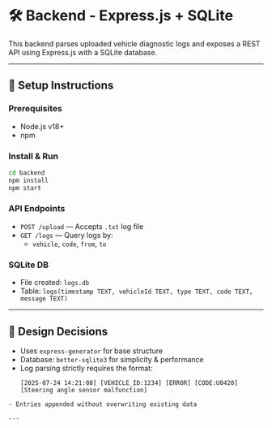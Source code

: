 # 🛠️ Backend - Express.js + SQLite

This backend parses uploaded vehicle diagnostic logs and exposes a REST API using Express.js with a SQLite database.

---

## 🚀 Setup Instructions

### Prerequisites

- Node.js v18+
- npm

### Install & Run

```bash
cd backend
npm install
npm start
```

### API Endpoints

- `POST /upload` — Accepts `.txt` log file
- `GET /logs` — Query logs by:
  - `vehicle`, `code`, `from`, `to`

### SQLite DB

- File created: `logs.db`
- Table: `logs(timestamp TEXT, vehicleId TEXT, type TEXT, code TEXT, message TEXT)`

---

## 📐 Design Decisions

- Uses `express-generator` for base structure
- Database: `better-sqlite3` for simplicity & performance
- Log parsing strictly requires the format:
  ```
  [2025-07-24 14:21:08] [VEHICLE_ID:1234] [ERROR] [CODE:U0420] [Steering angle sensor malfunction]
  ```

```
- Entries appended without overwriting existing data

---
```
